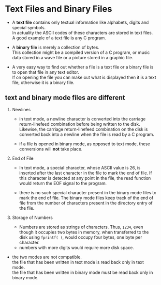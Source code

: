 # Text Files and Binary Files

- A **text file** contains only textual information like alphabets, digits and special symbols.<br> In actuality the ASCII codes of these characters are stored in text files.<br> A good example of a text file is any C program.

- A **binary file** is merely a collection of bytes.<br> This collection might be a compiled version of a C program, or music data stored in a wave file or a picture stored in a graphic file.

- A very easy way to find out whether a file is a text file or a binary file is to open that file in any text editor.<br> If on opening the file you can make out what is displayed then it is a text file, otherwise it is a binary file.

## text and binary mode files are different

1. Newlines
    - in text mode, a newline character is converted into the carriage return-linefeed combination before being written to the disk. Likewise, the carriage return-linefeed combination on the disk is converted back into a newline when the file is read by a C program.
    
    - if a file is opened in binary mode, as opposed to text mode, these conversions will **not** take place.

1. End of File
    - In text mode, a special character, whose ASCII value is 26, is inserted after the last character in the file to mark the end of file. If this character is detected at any point in the file, the read function would return the EOF signal to the program.

    - there is no such special character present in the binary mode files to mark the end of file. The binary mode files keep track of the end of file from the number of characters present in the directory entry of the file.

1. Storage of Numbers
    - Numbers are stored as strings of characters. Thus, `1234`, even though it occupies two bytes in memory, when transferred to the disk using `fprintf( )`, would occupy four bytes, one byte per character.
    - numbers with more digits would require more disk space.
    


- the two modes are not compatible.<br> the file that has been written in text mode is read back only in text mode.<br> the file that has been written in binary mode must be read back only in binary mode.
